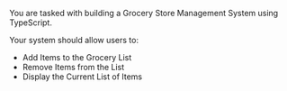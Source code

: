 You are tasked with building a Grocery Store Management System using TypeScript.

Your system should allow users to:
- Add Items to the Grocery List
- Remove Items from the List
- Display the Current List of Items